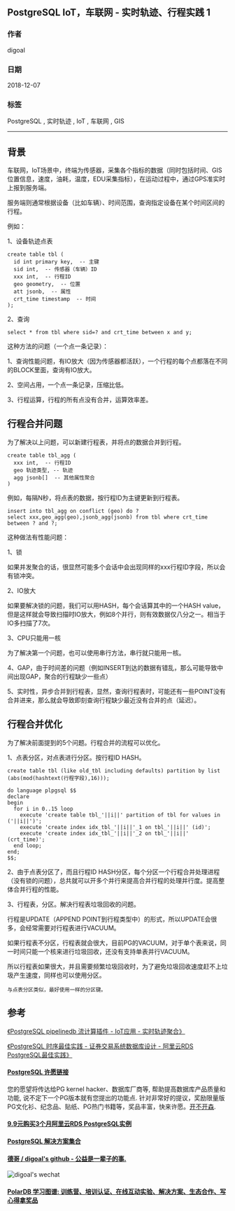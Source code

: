 ## PostgreSQL IoT，车联网 - 实时轨迹、行程实践 1 
                                                               
### 作者                                                               
digoal                                                               
                                                               
### 日期                                                               
2018-12-07                                                             
                                                               
### 标签                                                               
PostgreSQL , 实时轨迹 , IoT , 车联网 , GIS    
                                                               
----                                                               
                                                               
## 背景       
车联网，IoT场景中，终端为传感器，采集各个指标的数据（同时包括时间、GIS位置信息，速度，油耗，温度，EDU采集指标），在运动过程中，通过GPS准实时上报到服务端。  
  
服务端则通常根据设备（比如车辆）、时间范围，查询指定设备在某个时间区间的行程。  
  
例如：  
  
1、设备轨迹点表  
  
```  
create table tbl (  
  id int primary key,  -- 主键  
  sid int,  -- 传感器（车辆）ID  
  xxx int,  -- 行程ID  
  geo geometry,  -- 位置  
  att jsonb,  -- 属性  
  crt_time timestamp  -- 时间  
);  
```  
  
2、查询  
  
```  
select * from tbl where sid=? and crt_time between x and y;  
```  
  
这种方法的问题（一个点一条记录）：  
  
1、查询性能问题，有IO放大（因为传感器都活跃），一个行程的每个点都落在不同的BLOCK里面，查询有IO放大。  
  
2、空间占用，一个点一条记录，压缩比低。  
  
3、行程运算，行程的所有点没有合并，运算效率差。  
  
## 行程合并问题  
  
为了解决以上问题，可以新建行程表，并将点的数据合并到行程。  
  
```  
create table tbl_agg (  
  xxx int,  -- 行程ID  
  geo 轨迹类型, -- 轨迹  
  agg jsonb[]  -- 其他属性聚合  
)  
```  
  
例如，每隔N秒，将点表的数据，按行程ID为主键更新到行程表。  
  
```  
insert into tbl_agg on conflict (geo) do ?   
select xxx,geo_agg(geo),jsonb_agg(jsonb) from tbl where crt_time between ? and ?;  
```  
  
这种做法有性能问题：  
  
1、锁  
  
如果并发聚合的话，很显然可能多个会话中会出现同样的xxx行程ID字段，所以会有锁冲突。  
  
2、IO放大  
  
如果要解决锁的问题，我们可以用HASH，每个会话算其中的一个HASH value，但是这样就会导致扫描时IO放大，例如8个并行，则有效数据仅八分之一。相当于IO多扫描了7次。  
  
3、CPU只能用一核  
  
为了解决第一个问题，也可以使用串行方法，串行就只能用一核。  
  
4、GAP，由于时间差的问题（例如INSERT到达的数据有错乱，那么可能导致中间出现GAP，聚合的行程缺少一些点）  
  
5、实时性，异步合并到行程表，显然，查询行程表时，可能还有一些POINT没有合并进来，那么就会导致即刻查询行程缺少最近没有合并的点（延迟）。  
  
## 行程合并优化  
为了解决前面提到的5个问题。行程合并的流程可以优化。  
  
1、点表分区，对点表进行分区。按行程ID HASH。  
  
```  
create table tbl (like old_tbl including defaults) partition by list (abs(mod(hashtext(行程字段),16)));   
  
do language plpgsql $$  
declare  
begin  
  for i in 0..15 loop  
    execute 'create table tbl_'||i||' partition of tbl for values in ('||i||')';  
    execute 'create index idx_tbl_'||i||'_1 on tbl_'||i||' (id)';  
    execute 'create index idx_tbl_'||i||'_2 on tbl_'||i||' (crt_time)';  
  end loop;  
end;  
$$;  
```  
  
2、由于点表分区了，而且行程ID HASH分区，每个分区一个行程合并处理进程（没有锁的问题），总共就可以开多个并行来提高合并行程的处理并行度。提高整体合并行程的性能。  
  
3、行程表，分区。解决行程表垃圾回收的问题。  
  
行程是UPDATE（APPEND POINT到行程类型中）的形式，所以UPDATE会很多，会经常需要对行程表进行VACUUM。  
  
如果行程表不分区，行程表就会很大，目前PG的VACUUM，对于单个表来说，同一时间只能一个核来进行垃圾回收，还没有支持单表并行VACUUM。  
  
所以行程表如果很大，并且需要频繁垃圾回收时，为了避免垃圾回收速度赶不上垃圾产生速度，同样也可以使用分区。  
  
```  
与点表分区类似，最好使用一样的分区键。  
```  
  
  
## 参考  
[《PostgreSQL pipelinedb 流计算插件 - IoT应用 - 实时轨迹聚合》](../201811/20181101_02.md)    
  
[《PostgreSQL 时序最佳实践 - 证券交易系统数据库设计 - 阿里云RDS PostgreSQL最佳实践》](../201704/20170417_01.md)    
  
  
  
  
  
  
  
  
  
  
  
  
  
  
  
  
  
  
  
  
  
  
  
  
  
  
  
  
  
  
  
  
  
  
  
  
  
  
  
  
  
  
  
  
  
  
  
  
  
  
  
  
  
  
  
  
  
  
  
  
  
  
  
  
  
  
  
  
  
  
  
#### [PostgreSQL 许愿链接](https://github.com/digoal/blog/issues/76 "269ac3d1c492e938c0191101c7238216")
您的愿望将传达给PG kernel hacker、数据库厂商等, 帮助提高数据库产品质量和功能, 说不定下一个PG版本就有您提出的功能点. 针对非常好的提议，奖励限量版PG文化衫、纪念品、贴纸、PG热门书籍等，奖品丰富，快来许愿。[开不开森](https://github.com/digoal/blog/issues/76 "269ac3d1c492e938c0191101c7238216").  
  
  
#### [9.9元购买3个月阿里云RDS PostgreSQL实例](https://www.aliyun.com/database/postgresqlactivity "57258f76c37864c6e6d23383d05714ea")
  
  
#### [PostgreSQL 解决方案集合](https://yq.aliyun.com/topic/118 "40cff096e9ed7122c512b35d8561d9c8")
  
  
#### [德哥 / digoal's github - 公益是一辈子的事.](https://github.com/digoal/blog/blob/master/README.md "22709685feb7cab07d30f30387f0a9ae")
  
  
![digoal's wechat](../pic/digoal_weixin.jpg "f7ad92eeba24523fd47a6e1a0e691b59")
  
  
#### [PolarDB 学习图谱: 训练营、培训认证、在线互动实验、解决方案、生态合作、写心得拿奖品](https://www.aliyun.com/database/openpolardb/activity "8642f60e04ed0c814bf9cb9677976bd4")
  
